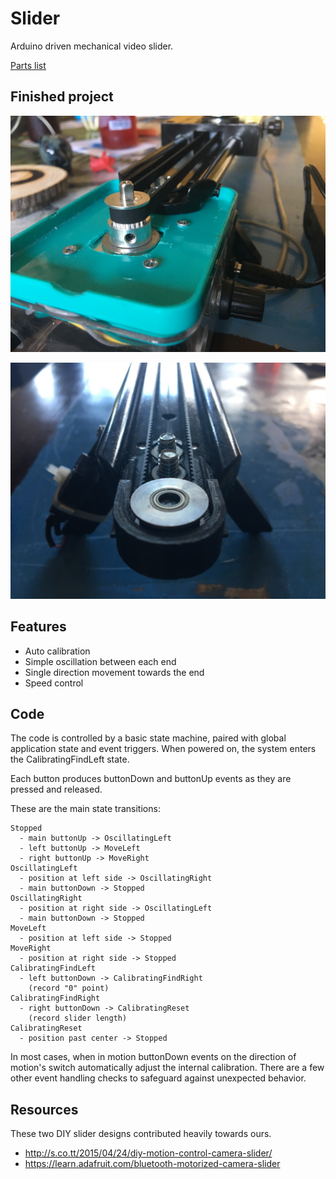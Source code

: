 # Slider

Arduino driven mechanical video slider.

[Parts list](https://docs.google.com/a/camlittle.com/spreadsheets/d/1xlj7D98955wYuXj9ept1h3pb_NClaukpYvvVbXTrUsw/edit?usp=sharing)

## Finished project

![Control box and motor housing](images/control_box.jpg)

![Timing belt pully and 3D printed mount](images/printed_pully.jpg)

## Features

- Auto calibration
- Simple oscillation between each end
- Single direction movement towards the end
- Speed control

## Code

The code is controlled by a basic state machine, paired with global application
state and event triggers. When powered on, the system enters the
CalibratingFindLeft state.

Each button produces buttonDown and buttonUp events as they are pressed and
released.

These are the main state transitions:

```
Stopped
  - main buttonUp -> OscillatingLeft
  - left buttonUp -> MoveLeft
  - right buttonUp -> MoveRight
OscillatingLeft
  - position at left side -> OscillatingRight
  - main buttonDown -> Stopped
OscillatingRight
  - position at right side -> OscillatingLeft
  - main buttonDown -> Stopped
MoveLeft
  - position at left side -> Stopped
MoveRight
  - position at right side -> Stopped
CalibratingFindLeft
  - left buttonDown -> CalibratingFindRight
    (record "0" point)
CalibratingFindRight
  - right buttonDown -> CalibratingReset
    (record slider length)
CalibratingReset
  - position past center -> Stopped
```

In most cases, when in motion buttonDown events on the direction of motion's
switch automatically adjust the internal calibration. There are a few other
event handling checks to safeguard against unexpected behavior.

## Resources

These two DIY slider designs contributed heavily towards ours.

- http://s.co.tt/2015/04/24/diy-motion-control-camera-slider/
- https://learn.adafruit.com/bluetooth-motorized-camera-slider
